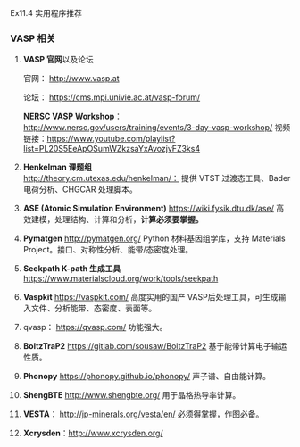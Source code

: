 Ex11.4 实用程序推荐

### VASP 相关

1. **VASP 官网**以及论坛

   官网： http://www.vasp.at

   论坛： https://cms.mpi.univie.ac.at/vasp-forum/

   **NERSC VASP Workshop**： http://www.nersc.gov/users/training/events/3-day-vasp-workshop/
   视频链接：https://www.youtube.com/playlist?list=PL20S5EeApOSumWZkzsaYxAvozjvFZ3ks4

2. **Henkelman 课题组**\
   http://theory.cm.utexas.edu/henkelman/： 
   提供 VTST 过渡态工具、Bader 电荷分析、CHGCAR 处理脚本。

3. **ASE (Atomic Simulation Environment)**
   https://wiki.fysik.dtu.dk/ase/
   高效建模，处理结构、计算和分析，**计算必须要掌握。**

4. **Pymatgen**
   http://pymatgen.org/
   Python 材料基因组学库，支持 Materials Project。接口、对称性分析、能带/态密度处理。

5. **Seekpath K-path 生成工具**\
   https://www.materialscloud.org/work/tools/seekpath

6. **Vaspkit**
   https://vaspkit.com/ 
   高度实用的国产 VASP后处理工具，可生成输入文件、分析能带、态密度、表面等。

7. qvasp： https://qvasp.com/ 功能强大。

8. **BoltzTraP2**
   https://gitlab.com/sousaw/BoltzTraP2 基于能带计算电子输运性质。

9. **Phonopy**
   https://phonopy.github.io/phonopy/ 声子谱、自由能计算。

10. **ShengBTE**
    http://www.shengbte.org/ 用于晶格热导率计算。

11. **VESTA**： http://jp-minerals.org/vesta/en/  必须得掌握，作图必备。

12. **Xcrysden**：http://www.xcrysden.org/





